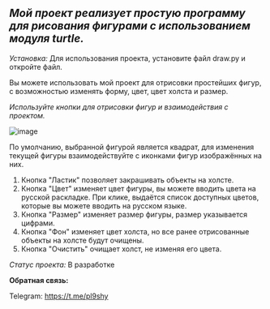 ## ***Мой проект реализует простую программу для рисования фигурами с использованием модуля turtle.***

*Установка:* Для использования проекта, установите файл draw.py и откройте файл. 

Вы можете использовать мой проект для отрисовки простейших фигур, с возможностью изменять форму, цвет, цвет холста и размер.

*Используйте кнопки для отрисовки фигур и взаимодействия с проектом.*

![image](https://github.com/pl9shy/turtle_draw/assets/157023698/21ebfeea-70e6-4108-a2d4-cb4bb90bb243)


По умолчанию, выбранной фигурой является квадрат, для изменения текущей фигуры взаимодействуйте с иконками фигур изображённых на них.  
1. Кнопка "Ластик" позволяет закрашивать объекты на холсте.
2. Кнопка "Цвет" изменяет цвет фигуры, вы можете вводить цвета на русской раскладке. При клике, выдаётся список доступных цветов, которые вы можете вводить на русском языке.
3. Кнопка "Размер" изменяет размер фигуры, размер указывается цифрами.
4. Кнопка "Фон" изменяет цвет холста, но все ранее отрисованные объекты на холсте будут очищены.
5. Кнопка "Очистить" очищает холст, не изменяя его цвета.
  
*Статус проекта:* В разработке

**Обратная связь:**

  Telegram: https://t.me/pl9shy


